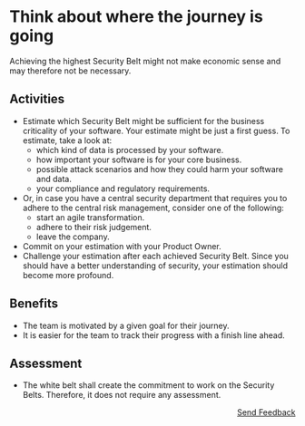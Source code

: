 # Think about where the journey is going

Achieving the highest Security Belt might not make economic sense and may therefore not be necessary.

## Activities

- Estimate which Security Belt might be sufficient for the business criticality of your software. Your estimate might be just a first guess. To estimate, take a look at:
  - which kind of data is processed by your software.
  - how important your software is for your core business.
  - possible attack scenarios and how they could harm your software and data.
  - your compliance and regulatory requirements.
- Or, in case you have a central security department that requires you to adhere to the central risk management, consider one of the following:
  - start an agile transformation.
  - adhere to their risk judgement.
  - leave the company.
- Commit on your estimation with your Product Owner.
- Challenge your estimation after each achieved Security Belt. Since you should have a better understanding of security, your estimation should become more profound.

## Benefits

- The team is motivated by a given goal for their journey.
- It is easier for the team to track their progress with a finish line ahead.

## Assessment

- The white belt shall create the commitment to work on the Security Belts. Therefore, it does not require any assessment.

<p align="right"><a href="https://www.surveymonkey.de/r/MNWNVRB">Send Feedback</a></p>
